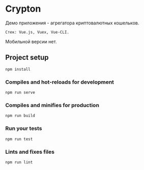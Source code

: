 # Crypton

Демо приложения - агрегатора криптовалютных кошельков.
```
Стек: Vue.js, Vuex, Vue-CLI.
```
Мобильной версии нет.


## Project setup
```
npm install
```

### Compiles and hot-reloads for development
```
npm run serve
```

### Compiles and minifies for production
```
npm run build
```

### Run your tests
```
npm run test
```

### Lints and fixes files
```
npm run lint
```
